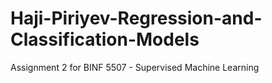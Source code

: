 # Haji-Piriyev-Regression-and-Classification-Models
Assignment 2 for BINF 5507 - Supervised Machine Learning
